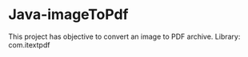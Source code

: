 # Java-imageToPdf
This project has objective to convert an image to PDF archive.  Library: com.itextpdf
